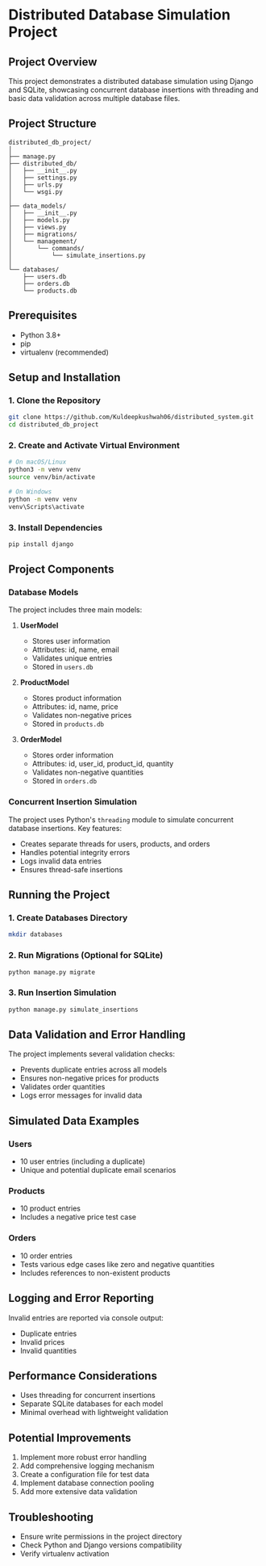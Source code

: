 # Distributed Database Simulation Project

## Project Overview

This project demonstrates a distributed database simulation using Django and SQLite, showcasing concurrent database insertions with threading and basic data validation across multiple database files.

## Project Structure

```
distributed_db_project/
│
├── manage.py
├── distributed_db/
│   ├── __init__.py
│   ├── settings.py
│   ├── urls.py
│   └── wsgi.py
│
├── data_models/
│   ├── __init__.py
│   ├── models.py
│   ├── views.py
│   ├── migrations/
│   └── management/
│       └── commands/
│           └── simulate_insertions.py
│
└── databases/
    ├── users.db
    ├── orders.db
    └── products.db
```

## Prerequisites

- Python 3.8+
- pip
- virtualenv (recommended)

## Setup and Installation

### 1. Clone the Repository

```bash
git clone https://github.com/Kuldeepkushwah06/distributed_system.git
cd distributed_db_project
```

### 2. Create and Activate Virtual Environment

```bash
# On macOS/Linux
python3 -m venv venv
source venv/bin/activate

# On Windows
python -m venv venv
venv\Scripts\activate
```

### 3. Install Dependencies

```bash
pip install django
```

## Project Components

### Database Models

The project includes three main models:

1. **UserModel**
   - Stores user information
   - Attributes: id, name, email
   - Validates unique entries
   - Stored in `users.db`

2. **ProductModel**
   - Stores product information
   - Attributes: id, name, price
   - Validates non-negative prices
   - Stored in `products.db`

3. **OrderModel**
   - Stores order information
   - Attributes: id, user_id, product_id, quantity
   - Validates non-negative quantities
   - Stored in `orders.db`

### Concurrent Insertion Simulation

The project uses Python's `threading` module to simulate concurrent database insertions. Key features:

- Creates separate threads for users, products, and orders
- Handles potential integrity errors
- Logs invalid data entries
- Ensures thread-safe insertions

## Running the Project

### 1. Create Databases Directory

```bash
mkdir databases
```

### 2. Run Migrations (Optional for SQLite)

```bash
python manage.py migrate
```

### 3. Run Insertion Simulation

```bash
python manage.py simulate_insertions
```

## Data Validation and Error Handling

The project implements several validation checks:

- Prevents duplicate entries across all models
- Ensures non-negative prices for products
- Validates order quantities
- Logs error messages for invalid data

## Simulated Data Examples

### Users
- 10 user entries (including a duplicate)
- Unique and potential duplicate email scenarios

### Products
- 10 product entries
- Includes a negative price test case

### Orders
- 10 order entries
- Tests various edge cases like zero and negative quantities
- Includes references to non-existent products

## Logging and Error Reporting

Invalid entries are reported via console output:
- Duplicate entries
- Invalid prices
- Invalid quantities

## Performance Considerations

- Uses threading for concurrent insertions
- Separate SQLite databases for each model
- Minimal overhead with lightweight validation

## Potential Improvements

1. Implement more robust error handling
2. Add comprehensive logging mechanism
3. Create a configuration file for test data
4. Implement database connection pooling
5. Add more extensive data validation

## Troubleshooting

- Ensure write permissions in the project directory
- Check Python and Django versions compatibility
- Verify virtualenv activation


